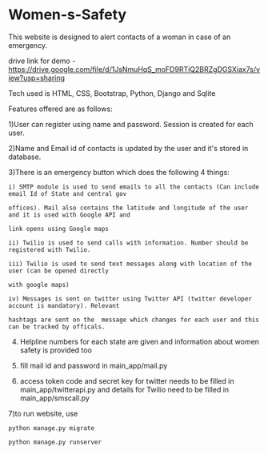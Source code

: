 # Women-s-Safety

This website is designed to alert contacts of a woman in case of an emergency. 

drive link for demo - https://drive.google.com/file/d/1JsNmuHqS_moFD9RTiQ2BRZgDGSXiax7s/view?usp=sharing

Tech used is HTML, CSS, Bootstrap, Python, Django and Sqlite

Features offered are as follows:

1)User can register using name and password. Session is created for each user.

2)Name and Email id of contacts is updated by the user and it's stored in database.

3)There is an emergency button which does the following 4 things:

    i) SMTP module is used to send emails to all the contacts (Can include email Id of State and central gov
    
    offices). Mail also contains the latitude and longitude of the user and it is used with Google API and 
    
    link opens using Google maps
    
    ii) Twilio is used to send calls with information. Number should be registered with Twilio.
    
    iii) Twilio is used to send text messages along with location of the user (can be opened directly 
    
    with google maps)
    
    iv) Messages is sent on twitter using Twitter API (twitter developer account is mandatory). Relevant 
    
    hashtags are sent on the  message which changes for each user and this can be tracked by officals.

4) Helpline numbers for each state are given and information about women safety is provided too

5) fill mail id and password in main_app/mail.py

6) access token code and secret key for twitter needs to be filled in main_app/twitterapi.py and 
   details for Twilio need to be filled in main_app/smscall.py

7)to run website, use

    python manage.py migrate

    python manage.py runserver

